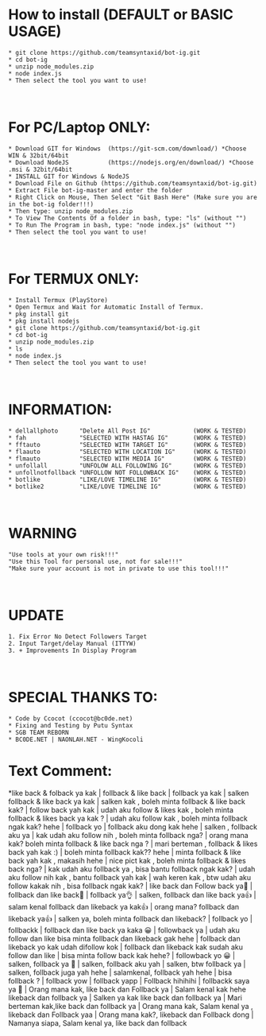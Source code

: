 # How to install (DEFAULT or BASIC USAGE)
	* git clone https://github.com/teamsyntaxid/bot-ig.git
	* cd bot-ig
	* unzip node_modules.zip
	* node index.js
	* Then select the tool you want to use!
<br/>

# For PC/Laptop ONLY:
	* Download GIT for Windows	(https://git-scm.com/download/) *Choose WIN & 32bit/64bit
	* Download NodeJS 			(https://nodejs.org/en/download/) *Choose .msi & 32bit/64bit
	* INSTALL GIT for Windows & NodeJS
	* Download File on Github (https://github.com/teamsyntaxid/bot-ig.git)
	* Extract File bot-ig-master and enter the folder
	* Right Click on Mouse, Then Select "Git Bash Here" (Make sure you are in the bot-ig folder!!!)
	* Then type: unzip node_modules.zip
	* To View The Contents Of a folder in bash, type: "ls" (without "")
	* To Run The Program in bash, type: "node index.js" (without "")
	* Then select the tool you want to use!
<br/>

# For TERMUX ONLY:
	* Install Termux (PlayStore)
	* Open Termux and Wait for Automatic Install of Termux.
	* pkg install git
	* pkg install nodejs
	* git clone https://github.com/teamsyntaxid/bot-ig.git
	* cd bot-ig
	* unzip node_modules.zip
	* ls
	* node index.js
	* Then select the tool you want to use!
<br/>

# INFORMATION:
	* dellallphoto		"Delete All Post IG"			(WORK & TESTED)
	* fah				"SELECTED WITH HASTAG IG"		(WORK & TESTED)
	* fftauto			"SELECTED WITH TARGET IG"		(WORK & TESTED)
	* flaauto			"SELECTED WITH LOCATION IG"		(WORK & TESTED)
	* flmauto			"SELECTED WITH MEDIA IG"		(WORK & TESTED)
	* unfollall			"UNFOLOW ALL FOLLOWING IG"		(WORK & TESTED)
	* unfollnotfollback	"UNFOLLOW NOT FOLLOWBACK IG"	(WORK & TESTED)
	* botlike			"LIKE/LOVE TIMELINE IG"			(WORK & TESTED)
	* botlike2			"LIKE/LOVE TIMELINE IG"			(WORK & TESTED)
<br/>

# WARNING
	"Use tools at your own risk!!!"
	"Use this Tool for personal use, not for sale!!!"
	"Make sure your account is not in private to use this tool!!!"
<br/>

# UPDATE
	1. Fix Error No Detect Followers Target
    2. Input Target/delay Manual (ITTYW)
    3. + Improvements In Display Program
<br/>

# SPECIAL THANKS TO:
	* Code by Ccocot (ccocot@bc0de.net)
	* Fixing and Testing by Putu Syntax
	* SGB TEAM REBORN
	* BC0DE.NET | NAONLAH.NET - WingKocoli


# Text Comment:

*like back & folback ya kak | follback & like back | follback ya kak | salken follback & like back ya kak | salken kak , boleh minta follback & like back kak? | follow back yah kak | udah aku follow & likes kak , boleh minta follback & likes back ya kak ? | udah aku follow kak , boleh minta follback ngak kak? hehe | follback yo | follback aku dong kak hehe | salken , follback aku ya | kak udah aku follow nih , boleh minta follback nga? | orang mana kak? boleh minta follback & like back nga ? | mari berteman , follback & likes back yah kak :) | boleh minta follback kak?? hehe | minta follback & like back yah kak , makasih hehe | nice pict kak , boleh minta follback & likes back nga? | kak udah aku follback ya , bisa bantu follback ngak kak? | udah aku follow nih kak , bantu follback yah kak | wah keren kak , btw udah aku follow kakak nih , bisa follback ngak kak? | like back dan Follow back ya🙏 | follback dan like back🙏 | follback ya👌 | salken, follback dan like back ya👍 | salam kenal follback dan likeback ya kak👍 | orang mana? follback dan likeback ya👍 | salken ya, boleh minta follback dan likeback? | follback yo | follbackk | follback dan like back ya kaka 😀 | followback ya | udah aku follow dan like bisa minta follback dan likeback gak hehe | follback dan likeback yo kak udah difollow kok | follback dan likeback kak sudah aku follow dan like | bisa minta follow back kak hehe? | followback yo 😀 | salken, follback ya 🙂 | salken, follback aku yah | salken, btw follback ya | salken, follback juga yah hehe | salamkenal, follback yah hehe | bisa follback ? | follback yow | follback yapp | Follback hihihihi | follbackk saya ya 🙂 | Orang mana kak, like back dan Follback ya | Salam kenal kak hehe likeback dan follback ya | Salken ya kak like back dan follback ya | Mari berteman kak,like back dan follback ya | Orang mana kak, Salam kenal ya , likeback dan Follback yaa | Orang mana kak?, likeback dan Follback dong | Namanya siapa, Salam kenal ya, like back dan follback 
